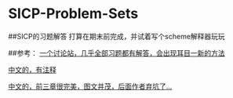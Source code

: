# SICP-Problem-Sets

##SICP的习题解答
打算在期末前完成，并试着写个scheme解释器玩玩

##参考：
[一个讨论站，几乎全部习题都有解答，会出现耳目一新的方法](http://community.schemewiki.org/?sicp-solutions)

[中文的，有注释](http://sicp.liujiacai.net)


[中文的，前三章很完美，图文并茂，后面作者弃坑了...](http://sicp.readthedocs.io/en/latest/)

